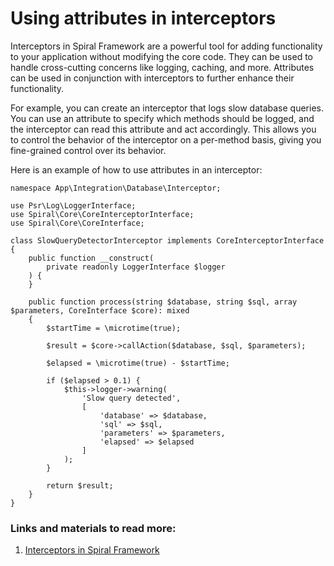 # Using attributes in interceptors

Interceptors in Spiral Framework are a powerful tool for adding functionality to your application without modifying the core code. They can be used to handle cross-cutting concerns like logging, caching, and more. Attributes can be used in conjunction with interceptors to further enhance their functionality.

For example, you can create an interceptor that logs slow database queries. You can use an attribute to specify which methods should be logged, and the interceptor can read this attribute and act accordingly. This allows you to control the behavior of the interceptor on a per-method basis, giving you fine-grained control over its behavior.

Here is an example of how to use attributes in an interceptor:

```
namespace App\Integration\Database\Interceptor;

use Psr\Log\LoggerInterface;
use Spiral\Core\CoreInterceptorInterface;
use Spiral\Core\CoreInterface;

class SlowQueryDetectorInterceptor implements CoreInterceptorInterface
{
    public function __construct(
        private readonly LoggerInterface $logger
    ) {
    }

    public function process(string $database, string $sql, array $parameters, CoreInterface $core): mixed
    {
        $startTime = \microtime(true);

        $result = $core->callAction($database, $sql, $parameters);
        
        $elapsed = \microtime(true) - $startTime;

        if ($elapsed > 0.1) {
            $this->logger->warning(
                'Slow query detected',
                [
                    'database' => $database,
                    'sql' => $sql,
                    'parameters' => $parameters,
                    'elapsed' => $elapsed
                ]
            );
        }

        return $result;
    }
}
```

### Links and materials to read more:
1. [Interceptors in Spiral Framework](https://spiral.dev/docs/framework-interceptors/current/en)
